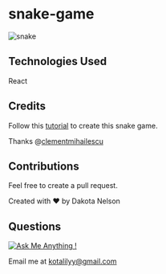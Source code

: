 # snake-game

![snake](https://user-images.githubusercontent.com/77229281/129638952-62331e87-f38e-4c8f-bf36-386bbe526dc6.png)

## Technologies Used

React

## Credits

Follow this [tutorial](https://www.youtube.com/watch?v=7Rkib_fvowE) to create this snake game. 

Thanks @[clementmihailescu](https://github.com/clementmihailescu)

## Contributions

Feel free to create a pull request.

Created with ❤️ by Dakota Nelson

## Questions

[![Ask Me Anything !](https://img.shields.io/badge/Ask%20me-anything-1abc9c.svg)](https://GitHub.com/Naereen/ama)

Email me at kotalilyy@gmail.com